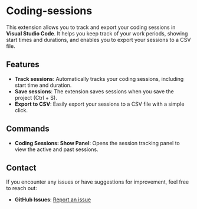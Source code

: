# Coding-sessions

This extension allows you to track and export your coding sessions in **Visual Studio Code**. It helps you keep track of your work periods, showing start times and durations, and enables you to export your sessions to a CSV file.

## Features

- **Track sessions**: Automatically tracks your coding sessions, including start time and duration.
- **Save sessions**: The extension saves sessions when you save the project (Ctrl + S).
- **Export to CSV**: Easily export your sessions to a CSV file with a simple click.

## Commands

- **Coding Sessions: Show Panel**: Opens the session tracking panel to view the active and past sessions.

## Contact

If you encounter any issues or have suggestions for improvement, feel free to reach out:

- **GitHub Issues**: [Report an issue](https://github.com/Nachelier/coding-sessions-VSCode-Extension/issues)

